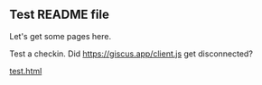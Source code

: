## Test README file
<link rel="stylesheet" href="https://use.typekit.net/ppc5pja.css">
<link rel="stylesheet" type="text/css" href="https://arxiv.github.io/discussion/arxiv-parent-theme.css" />

Let's get some pages here.

Test a checkin. Did https://giscus.app/client.js get disconnected?

<a href="test.html">test.html</a>
